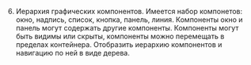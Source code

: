 6.	Иерархия графических компонентов. Имеется набор компонетов: окно, надпись, список, кнопка, панель, линия. Компоненты окно и панель могут содержать другие компоненты. Компоненты могут быть видимы или скрыты, компоненты можно перемещать в пределах контейнера. Отобразить иерархию компонентов и навигацию по ней в виде дерева.